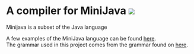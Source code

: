 # <span> A compiler for MiniJava <img src="https://img.icons8.com/color/48/000000/java-coffee-cup-logo--v1.png"/></span> 
Minijava is a subset of the Java language

A few examples of the MiniJava language can be found <a href="https://www.cambridge.org/resources/052182060X/">here</a>. <br>
The grammar used in this project comes from the grammar found on <a href="http://www.cs.tufts.edu/~sguyer/classes/comp181-2006/minijava.html">here</a>. <br>


<center>

</center>